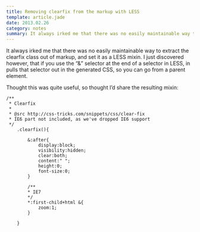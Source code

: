 ```yaml
---
title: Removing clearfix from the markup with LESS
template: article.jade
date: 2013.02.26
category: notes
summary: It always irked me that there was no easily maintainable way to extract the clearfix class out of markup
---
```


It always irked me that there was no easily maintainable way to extract the clearfix class out of markup, and set it as a LESS mixin. I just discovered however, that if you use the “&” selector at the end of a selector in LESS, in pulls that selector out in the generated CSS, so you can go from a parent element.

Thought this was quite useful, so thought I’d share the resulting mixin:

    /**
     * Clearfix
     *
     * @src http://css-tricks.com/snippets/css/clear-fix
     * IE6 part not included, as we've dropped IE6 support
     */
        .clearfix(){

            &:after{
                display:block;
                visibility:hidden;
                clear:both;
                content:" ";
                height:0;
                font-size:0;
            }

            /**
            * IE7
            */
            *:first-child+html &{
                zoom:1;
            }

        }
